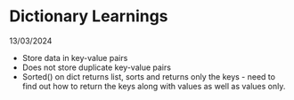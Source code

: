 # Dictionary Learnings
13/03/2024

- Store data in key-value pairs
- Does not store duplicate key-value pairs
- Sorted() on dict returns list, sorts and returns only the keys - need to find out how to return the keys along with values as well as values only.

